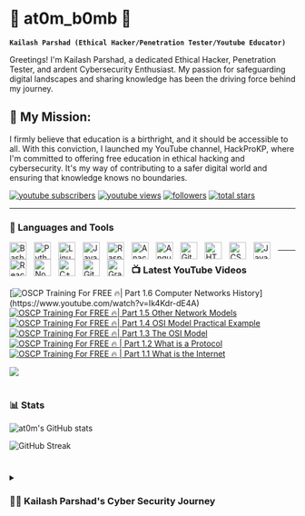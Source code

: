 # 👑 at0m_b0mb 👑

**`Kailash Parshad (Ethical Hacker/Penetration Tester/Youtube Educator)`**

Greetings! I'm Kailash Parshad, a dedicated Ethical Hacker, Penetration Tester, and ardent Cybersecurity Enthusiast. My passion for safeguarding digital landscapes and sharing knowledge has been the driving force behind my journey.

## 🚀 My Mission:
I firmly believe that education is a birthright, and it should be accessible to all. With this conviction, I launched my YouTube channel, HackProKP, where I'm committed to offering free education in ethical hacking and cybersecurity. It's my way of contributing to a safer digital world and ensuring that knowledge knows no boundaries.

   <p align="left">
      <a href="https://www.youtube.com/@HackProKP?sub_confirmation=1">
         <img alt="youtube subscribers" title="Subscribe to my YouTube channel" src="https://custom-icon-badges.demolab.com/youtube/channel/subscribers/UC2AMoUO4AwOk69rFFliDfKQ?color=%23E05D44&label=SUBSCRIBE&logo=video&logoColor=white&style=for-the-badge&labelColor=CE4630"/></a> 
      <a href="https://www.youtube.com/c/fknight">
         <img alt="youtube views" title=" YouTube views" src="https://custom-icon-badges.demolab.com/youtube/channel/views/UC2AMoUO4AwOk69rFFliDfKQ?color=%23E1AD0E&logo=eye&logoColor=white&style=for-the-badge&labelColor=C79600"/></a> 
      <a href="https://github.com/at0m-b0mb?tab=followers">
         <img alt="followers" title="Follow me on Github" src="https://custom-icon-badges.demolab.com/github/followers/at0m-b0mb?color=236ad3&labelColor=1155ba&style=for-the-badge&logo=person-add&label=Follow&logoColor=white"/></a>
      <a href="https://github.com/at0m-b0mb?tab=repositories&sort=stargazers">
         <img alt="total stars" title="Total stars on GitHub" src="https://custom-icon-badges.demolab.com/github/stars/at0m-b0mb?color=55960c&style=for-the-badge&labelColor=488207&logo=star"/></a>
   </p>

---

### 🧰 Languages and Tools


<img align="left" alt="Bash" width="30px" style="padding-right:10px;" src="https://cdn.jsdelivr.net/gh/devicons/devicon/icons/bash/bash-original.svg"/>

<img align="left" alt="Python" width="30px" style="padding-right:10px;" src="https://cdn.jsdelivr.net/gh/devicons/devicon/icons/python/python-plain.svg"/>

<img align="left" alt="Linux" width="30px" style="padding-right:10px;" src="https://cdn.jsdelivr.net/gh/devicons/devicon/icons/linux/linux-original.svg"/>

<img align="left" alt="Java" width="30px" style="padding-right:10px;" src="https://cdn.jsdelivr.net/gh/devicons/devicon/icons/java/java-original.svg"/>

<img align="left" alt="Raspberrypi" width="30px" style="padding-right:10px;" src="https://cdn.jsdelivr.net/gh/devicons/devicon/icons/raspberrypi/raspberrypi-original.svg"/>

<img align="left" alt="Anaconda" width="30px" style="padding-right:10px;" src="https://cdn.jsdelivr.net/gh/devicons/devicon/icons/anaconda/anaconda-original.svg"/>

<img align="left" alt="Angular" width="30px" style="padding-right:10px;" src="https://cdn.jsdelivr.net/gh/devicons/devicon/icons/angularjs/angularjs-plain.svg"/>

<img align="left" alt="Git" width="30px" style="padding-right:10px;" src="https://cdn.jsdelivr.net/gh/devicons/devicon/icons/git/git-original.svg" />

<img align="left" alt="HTML" width="30px" style="padding-right:10px;" src="https://cdn.jsdelivr.net/gh/devicons/devicon/icons/html5/html5-plain.svg"/>

<img align="left" alt="CSS" width="30px" style="padding-right:10px;" src="https://cdn.jsdelivr.net/gh/devicons/devicon/icons/css3/css3-plain.svg"/>

<img align="left" alt="JavaScript" width="30px" style="padding-right:10px;" src="https://cdn.jsdelivr.net/gh/devicons/devicon/icons/javascript/javascript-plain.svg"/>

<img align="left" alt="React" width="30px" style="padding-right:10px;" src="https://cdn.jsdelivr.net/gh/devicons/devicon/icons/react/react-original.svg"/>

<img align="left" alt="NodeJS" width="30px" style="padding-right:10px;" src="https://cdn.jsdelivr.net/gh/devicons/devicon/icons/nodejs/nodejs-original.svg"/>

<img align="left" alt="C++" width="30px" style="padding-right:10px;" src="https://cdn.jsdelivr.net/gh/devicons/devicon/icons/cplusplus/cplusplus-line.svg"/>

<img align="left" alt="GitHub" width="30px" style="padding-right:10px;" src="https://cdn.jsdelivr.net/gh/devicons/devicon/icons/github/github-original.svg"/>

<img align="left" alt="Gradle" width="30px" style="padding-right:10px;" src="https://cdn.jsdelivr.net/gh/devicons/devicon/icons/gradle/gradle-plain.svg"/>


<img/>
<br/>
<img/>

---

### 📺 Latest YouTube Videos


<!-- BEGIN YOUTUBE-CARDS -->
[![OSCP Training For FREE 🔥| Part 1.6 Computer Networks History](https://ytcards.demolab.com/?id=Ik4Kdr-dE4A&title=OSCP%20Training%20For%20FREE%20%F0%9F%94%A5|%20Part%201.6%20Computer%20Networks%20History&lang=en&timestamp=1701961235&background_color=%230d1117&title_color=%23ffffff&stats_color=%23dedede&max_title_lines=1&width=250&border_radius=5&duration=330%20%22OSCP%20Training%20For%20FREE%20%F0%9F%94%A5|%20Part%201.6%20Computer%20Networks%20History")](https://www.youtube.com/watch?v=Ik4Kdr-dE4A)
[![OSCP Training For FREE 🔥| Part 1.5 Other Network Models](https://ytcards.demolab.com/?id=ngprr3x1iIQ&title=OSCP%20Training%20For%20FREE%20%F0%9F%94%A5|%20Part%201.5%20Other%20Network%20Models&lang=en&timestamp=1701357302&background_color=%230d1117&title_color=%23ffffff&stats_color=%23dedede&max_title_lines=1&width=250&border_radius=5&duration=570%20%22OSCP%20Training%20For%20FREE%20%F0%9F%94%A5|%20Part%201.5%20Other%20Network%20Models)](https://www.youtube.com/watch?v=ngprr3x1iIQ)
[![OSCP Training For FREE 🔥| Part 1.4 OSI Model Practical Example](https://ytcards.demolab.com/?id=u2Ni5ohTatI&title=OSCP%20Training%20For%20FREE%20%F0%9F%94%A5|%20Part%201.4%20OSI%20Model%20Practical%20Example&lang=en&timestamp=1700917232&background_color=%230d1117&title_color=%23ffffff&stats_color=%23dedede&max_title_lines=1&width=250&border_radius=5&duration=435%20%22OSCP%20Training%20For%20FREE%20%F0%9F%94%A5|%20Part%201.4%20OSI%20Model%20Practical%20Example)](https://www.youtube.com/watch?v=u2Ni5ohTatI)
[![OSCP Training For FREE 🔥| Part 1.3 The OSI Model](https://ytcards.demolab.com/?id=mj1s_CeDwlA&title=OSCP%20Training%20For%20FREE%20%F0%9F%94%A5|%20Part%201.3%20The%20OSI%20Model&lang=en&timestamp=1700571618&background_color=%230d1117&title_color=%23ffffff&stats_color=%23dedede&max_title_lines=1&width=250&border_radius=5&duration=435%20%22OSCP%20Training%20For%20FREE%20%F0%9F%94%A5|%20Part%201.3%20The%20OSI%20Model%22)](https://www.youtube.com/watch?v=mj1s_CeDwlA)
[![OSCP Training For FREE 🔥 | Part 1.2 What is a Protocol](https://ytcards.demolab.com/?id=kOGot8npd00&title=OSCP%20Training%20For%20FREE%20%F0%9F%94%A5%20|%20Part%201.2%20What%20is%20a%20Protocol&lang=en&timestamp=1699896604&background_color=%230d1117&title_color=%23ffffff&stats_color=%23dedede&max_title_lines=1&width=250&border_radius=5&duration=395%20%22OSCP%20Training%20For%20FREE%20%F0%9F%94%A5%20|%20Part%201.2%20What%20is%20a%20Protocol%22)](https://www.youtube.com/watch?v=kOGot8npd00)
[![OSCP Training For FREE 🔥 | Part 1.1 What is the Internet](https://ytcards.demolab.com/?id=iV2iCXcB6E8&title=OSCP%20Training%20For%20FREE%20%F0%9F%94%A5%20|%20Part%201.1%20What%20is%20the%20Internet&lang=en&timestamp=1699630209&background_color=%230d1117&title_color=%23ffffff&stats_color=%23dedede&max_title_lines=1&width=250&border_radius=5&duration=336%20%22OSCP%20Training%20For%20FREE%20%F0%9F%94%A5%20|%20Part%201.1%20What%20is%20the%20Internet%22)](https://www.youtube.com/watch?v=iV2iCXcB6E8)
<!-- END YOUTUBE-CARDS -->

[<img src="https://custom-icon-badges.demolab.com/badge/-Subscribe%20For%20More-red?style=for-the-badge&logo=video&logoColor=white"/>](https://www.youtube.com/@HackProKP?sub_confirmation=1)

#

### 📊 Stats

![at0m's GitHub stats](https://github-readme-stats.vercel.app/api?username=at0m-b0mb&show_icons=true&theme=gruvbox)

![GitHub Streak](https://streak-stats.demolab.com?user=at0m-b0mb&theme=gruvbox&border_radius=4.5)

#

<details>
 <summary><h3>👨‍💻 Kailash Parshad's Cyber Security Journey</h3></summary>
   Currently pursuing a specialization in Cyber Security, Ethical Hacking, and Penetration Testing at Vellore Institute of Technology, I've honed skills in leadership, programming languages like Python and Java, and effective communication. My educational journey has empowered me to bring a holistic approach to cybersecurity problem-solving. I'm a firm believer in keeping life simple and meaningful. My primary goal is to succeed, not just for myself, but to honor the sacrifices my family made to support my dreams. As I strive for success, I'm driven by the desire to ensure their dreams come true too. In the end, I encourage everyone to chase their dreams, follow their hearts, and pursue happiness relentlessly. Success, in any field, is attainable when driven by passion and guided by dedication.
✨Arise, awake, and stop not till the goal is reached✨

[website]: https://at0m-b0mb.github.io/
[YouTube]: https://youtube.com/@HackProKP
